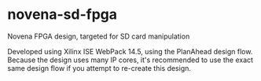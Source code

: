 novena-sd-fpga
==============

Novena FPGA design, targeted for SD card manipulation

Developed using Xilinx ISE WebPack 14.5, using the PlanAhead design flow.
Because the design uses many IP cores, it's recommended to use the exact
same design flow if you attempt to re-create this design. 
